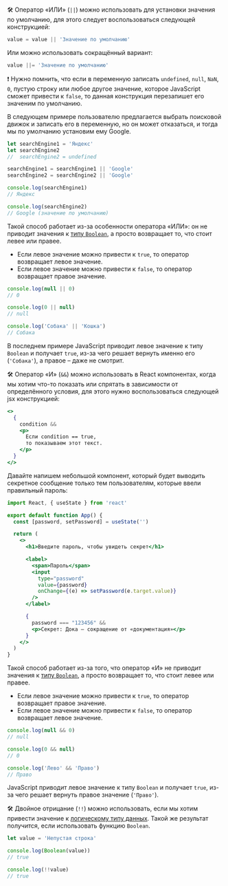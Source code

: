 🛠 Оператор «ИЛИ» (`||`) можно использовать для установки значения по умолчанию, для этого следует воспользоваться следующей конструкцией:

```js
value = value || 'Значение по умолчанию'
```

Или можно использовать сокращённый вариант:

```js
value ||= 'Значение по умолчанию'
```

<aside>

❗ Нужно помнить, что если в переменную записать `undefined`, `null`, `NaN`, `0`, пустую строку или любое другое значение, которое JavaScript сможет привести к `false`, то данная конструкция перезапишет его значеним по умолчанию.

</aside>

В следующем примере пользователю предлагается выбрать поисковой движок и записать его в переменную, но он может отказаться, и тогда мы по умолчанию установим ему Google.

```js
let searchEngine1 = 'Яндекс'
let searchEngine2
//  searchEngine2 = undefined

searchEngine1 = searchEngine1 || 'Google'
searchEngine2 = searchEngine2 || 'Google'

console.log(searchEngine1)
// Яндекс

console.log(searchEngine2)
// Google (значение по умолчанию)
```

Такой способ работает из-за особенности оператора «ИЛИ»: он не приводит значения к [типу `Boolean`](/js/boolean/), а просто возвращает то, что стоит левее или правее.

- Если левое значение можно привести к `true`, то оператор возвращает левое значение.
- Если левое значение можно привести к `false`, то оператор возвращает правое значение.

```js
console.log(null || 0)
// 0

console.log(0 || null)
// null

console.log('Собака' || 'Кошка')
// Собака
```

В последнем примере JavaScript приводит левое значение к типу `Boolean` и получает `true`, из-за чего решает вернуть именно его (`'Собака'`), а правое – даже не смотрит.

🛠 Оператор «И» (`&&`) можно использовать в React компонентах, когда мы хотим что-то показать или спрятать в зависимости от определённого условия, для этого нужно воспользоваться следующей jsx конструкцией:

```jsx
<>
  {
    condition &&
    <p>
      Если condition == true,
      то показываем этот текст.
    </p>
  }
</>
```

Давайте напишем небольшой компонент, который будет выводить секретное сообщение только тем пользователям, которые ввели правильный пароль:

```jsx
import React, { useState } from 'react'

export default function App() {
  const [password, setPassword] = useState('')

  return (
    <>
      <h1>Введите пароль, чтобы увидеть секрет</h1>

      <label>
        <span>Пароль</span>
        <input
          type="password"
          value={password}
          onChange={(e) => setPassword(e.target.value)}
        />
      </label>

      {
        password === "123456" &&
        <p>Секрет: Дока – сокращение от «документация»</p>
      }
    </>
  )
}
```

Такой способ работает из-за того, что оператор «И» не приводит значения к [типу `Boolean`](/js/boolean/), а просто возвращает то, что стоит левее или правее.

- Если левое значение можно привести к `true`, то оператор возвращает правое значение.
- Если левое значение можно привести к `false`, то оператор возвращает левое значение.

```js
console.log(null && 0)
// null

console.log(0 && null)
// 0

console.log('Лево' && 'Право')
// Право
```

JavaScript приводит левое значение к типу `Boolean` и получает `true`, из-за чего решает вернуть правое значение (`'Право'`).

🛠 Двойное отрицание (`!!`) можно использовать, если мы хотим привести значение к [логическому типу данных](/js/boolean/). Такой же результат получится, если использовать функцию `Boolean`.

```js
let value = 'Непустая строка'

console.log(Boolean(value))
// true

console.log(!!value)
// true
```
